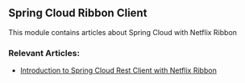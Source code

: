## Spring Cloud Ribbon Client

This module contains articles about Spring Cloud with Netflix Ribbon

### Relevant Articles:
- [Introduction to Spring Cloud Rest Client with Netflix Ribbon](http://www.baeldung.com/spring-cloud-rest-client-with-netflix-ribbon)
